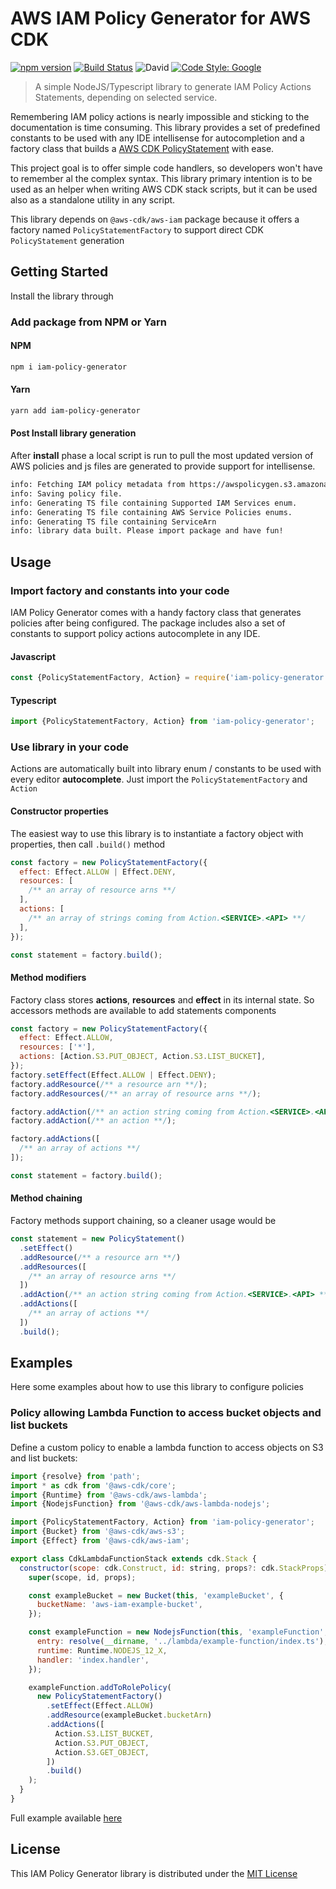 # AWS IAM Policy Generator for AWS CDK

[![npm version](https://badge.fury.io/js/iam-policy-generator.svg)](https://badge.fury.io/js/iam-policy-generator)
[![Build Status](https://travis-ci.com/aletheia/iam-policy-generator.svg?branch=master)](https://travis-ci.com/aletheia/iam-policy-generator)
![David](https://img.shields.io/david/aletheia/iam-policy-generator)
[![Code Style: Google](https://img.shields.io/badge/code%20style-google-blueviolet.svg)](https://github.com/google/gts)

> A simple NodeJS/Typescript library to generate IAM Policy Actions Statements, depending on selected service.

Remembering IAM policy actions is nearly impossible and sticking to the documentation is time consuming. This library provides a set of predefined constants to be used with any IDE intellisense for autocompletion and a factory class that builds a [AWS CDK PolicyStatement](https://docs.aws.amazon.com/cdk/api/latest/docs/@aws-cdk_aws-iam.PolicyStatement.html) with ease.

This project goal is to offer simple code handlers, so developers won't have to remember al the complex syntax. This library primary intention is to be used as an helper when writing AWS CDK stack scripts, but it can be used also as a standalone utility in any script.

This library depends on `@aws-cdk/aws-iam` package because it offers a factory named `PolicyStatementFactory` to support direct CDK `PolicyStatement` generation

## Getting Started

Install the library through

### Add package from NPM or Yarn

#### NPM

```bash
npm i iam-policy-generator
```

#### Yarn

```bash
yarn add iam-policy-generator
```

#### Post Install library generation

After **install** phase a local script is run to pull the most updated version of AWS policies and js files are generated to provide support for intellisense.

```bash
info: Fetching IAM policy metadata from https://awspolicygen.s3.amazonaws.com/js/policies.js
info: Saving policy file.
info: Generating TS file containing Supported IAM Services enum.
info: Generating TS file containing AWS Service Policies enums.
info: Generating TS file containing ServiceArn
info: library data built. Please import package and have fun!
```

## Usage

### Import factory and constants into your code

IAM Policy Generator comes with a handy factory class that generates policies after being configured. The package includes also a set of constants to support policy actions autocomplete in any IDE.

#### Javascript

```javascript
const {PolicyStatementFactory, Action} = require('iam-policy-generator');
```

#### Typescript

```typescript
import {PolicyStatementFactory, Action} from 'iam-policy-generator';
```

### Use library in your code

Actions are automatically built into library enum / constants to be used with every editor **autocomplete**.
Just import the `PolicyStatementFactory` and `Action`

#### Constructor properties

The easiest way to use this library is to instantiate a factory object with properties, then call `.build()` method

```javascript
const factory = new PolicyStatementFactory({
  effect: Effect.ALLOW | Effect.DENY,
  resources: [
    /** an array of resource arns **/
  ],
  actions: [
    /** an array of strings coming from Action.<SERVICE>.<API> **/
  ],
});

const statement = factory.build();
```

#### Method modifiers

Factory class stores **actions**, **resources** and **effect** in its internal state. So accessors methods are available to add statements components

```javascript
const factory = new PolicyStatementFactory({
  effect: Effect.ALLOW,
  resources: ['*'],
  actions: [Action.S3.PUT_OBJECT, Action.S3.LIST_BUCKET],
});
factory.setEffect(Effect.ALLOW | Effect.DENY);
factory.addResource(/** a resource arn **/);
factory.addResources(/** an array of resource arns **/);

factory.addAction(/** an action string coming from Action.<SERVICE>.<API> **/);
factory.addAction(/** an action **/);

factory.addActions([
  /** an array of actions **/
]);

const statement = factory.build();
```

#### Method chaining

Factory methods support chaining, so a cleaner usage would be

```javascript
const statement = new PolicyStatement()
  .setEffect()
  .addResource(/** a resource arn **/)
  .addResources([
    /** an array of resource arns **/
  ])
  .addAction(/** an action string coming from Action.<SERVICE>.<API> **/)
  .addActions([
    /** an array of actions **/
  ])
  .build();
```

## Examples

Here some examples about how to use this library to configure policies

### Policy allowing Lambda Function to access bucket objects and list buckets

Define a custom policy to enable a lambda function to access objects on S3 and list buckets:

```javascript
import {resolve} from 'path';
import * as cdk from '@aws-cdk/core';
import {Runtime} from '@aws-cdk/aws-lambda';
import {NodejsFunction} from '@aws-cdk/aws-lambda-nodejs';

import {PolicyStatementFactory, Action} from 'iam-policy-generator';
import {Bucket} from '@aws-cdk/aws-s3';
import {Effect} from '@aws-cdk/aws-iam';

export class CdkLambdaFunctionStack extends cdk.Stack {
  constructor(scope: cdk.Construct, id: string, props?: cdk.StackProps) {
    super(scope, id, props);

    const exampleBucket = new Bucket(this, 'exampleBucket', {
      bucketName: 'aws-iam-example-bucket',
    });

    const exampleFunction = new NodejsFunction(this, 'exampleFunction', {
      entry: resolve(__dirname, '../lambda/example-function/index.ts'),
      runtime: Runtime.NODEJS_12_X,
      handler: 'index.handler',
    });

    exampleFunction.addToRolePolicy(
      new PolicyStatementFactory()
        .setEffect(Effect.ALLOW)
        .addResource(exampleBucket.bucketArn)
        .addActions([
          Action.S3.LIST_BUCKET,
          Action.S3.PUT_OBJECT,
          Action.S3.GET_OBJECT,
        ])
        .build()
    );
  }
}
```

Full example available [here](https://github.com/aletheia/iam-policy-generator/tree/master/examples/cdk-lambda-function)

## License

This IAM Policy Generator library is distributed under the [MIT License](https://opensource.org/licenses/MIT)
